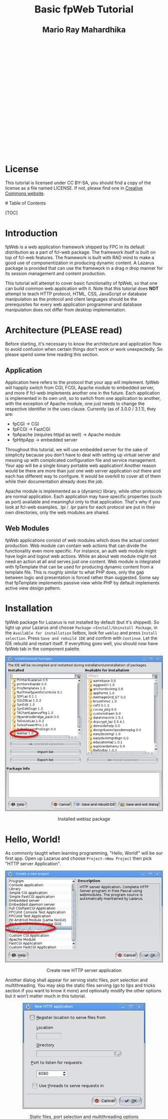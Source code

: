 <style type="text/css">
  th, td {
    align: center;
    vertical-align: middle;
    padding: 5px;
  }
</style>

<div style="text-align: center; padding: 350px 0">
<!-- Simulate H1 and H2 to avoid being inserted into TOC -->
<p style="font-size: 2.25em; font-weight: bold">Basic fpWeb Tutorial</p>
<p style="font-size: 1.75em; font-weight: bold">Mario Ray Mahardhika</p>
</div>

<div style="page-break-after: always;"></div>

# License

This tutorial is licensed under CC BY-SA, you should find a copy of the license as a file named LICENSE. If not, please find one in [Creative Commons website](https://creativecommons.org/licenses/by-sa/4.0/).

# Table of Contents

[TOC]

# Introduction

fpWeb is a web application framework shipped by FPC in its default distribution
as a part of fcl-web package. The framework itself is built on top of fcl-web
features. The framework is built with RAD mind to make a good use of
componentization in producing dynamic content. A Lazarus package is provided
that can use the framework in a drag n drop manner for its session management
and content production.

This tutorial will attempt to cover basic functionality of fpWeb, so that one
can build common web application with it. Note that this tutorial does **NOT**
attempt to teach HTTP protocol, HTML, CSS, JavaScript or database manipulation
as the protocol and client languages should be the prerequisites for every web
application programmer and database manipulation does not differ from desktop
implementation.

# Architecture (PLEASE read)

Before starting, it's necessary to know the architecture and application flow
to avoid confusion when certain things don't work or work unexpectedly. So
please spend some time reading this section.

## Application

Application here refers to the protocol that your app will implement. fpWeb will
happily switch from CGI, FCGI, Apache module to embedded server, and more if
fcl-web implements another one in the future. Each application is implemented in
its own unit, so to switch from one application to another, with the exception
of Apache module, one just needs to change the respective identifier in the uses
clause. Currently (as of 3.0.0 / 3.1.1), they are:

* fpCGI -> CGI
* fpFCGI -> FastCGI
* fpApache (requires httpd as well) -> Apache module
* fpHttpApp -> embedded server

Throughout this tutorial, we will use embedded server for the sake of simplicity
because you don't have to deal with setting up virtual server and messing up
with complicated configuration file and service management. Your app will be a
single binary portable web application! Another reason would be there are more
than just one web server application out there and each has different way to
configure. It would be overkill to cover all of them while their documentation
already does the job.

Apache module is implemented as a (dynamic) library, while other protocols are
normal application. Each application may have specific properties (such as port)
available and meaningful only to that application. That's why if you look at
fcl-web examples, .lpi / .lpr pairs for each protocol are put in their own
directories, only the web modules are shared.

## Web Modules

fpWeb applications consist of web modules which does the actual content
production. Web module can contain web actions that can divide the functionality
even more specific. For instance, an auth web module might have login and logout
web actions. While an about web module might not need an action at all and
serves just one content. Web module is integrated with fpTemplate that can be
used for producing dynamic content from a template file. This is roughly similar
to what PHP does, only the gap between logic and presentation is forced rather
than suggested. Some say that fpTemplate implements passive view while PHP by
default implements active view design pattern.

# Installation

fpWeb package for Lazarus is not installed by default (but it's shipped). So
light up your Lazarus and choose `Package->Install/Uninstall Package`, in the
`Available for installation` listbox, look for `weblaz` and press `Install
selection`. Press `Save and rebuild IDE` and confirm with `Continue`. Let the
IDE rebuild and restart itself. If everything goes well, you should now have
fpWeb tab in the component palette.

<center>
<img src="installweblaz.png" alt="Installed weblaz package" />
<p>Installed weblaz package</p>
</center>

# Hello, World!

As commonly taught when learning programming, "Hello, World!" will be our first
app. Open up Lazarus and choose `Project->New Project` then pick "HTTP server
Application".

<center>
<img src="weblazhttpappcreateproject.png" alt="Create new HTTP server application" />
<p>Create new HTTP server application</p>
</center>

Another dialog shall appear for serving static files, port selection and
multithreading. You may skip the static files serving (go to tips and tricks
section if you want to know it more) and optionally modify the other options but
it won't matter much in this tutorial.

<center>
<img src="weblazhttpappstaticfiles.png" alt="Static files, port selection and multithreading options" />
<p>Static files, port selection and multithreading options</p>
</center>

**IMPORTANT!**:

If you choose to use threads on *nix, don't forget to add `cthreads` as the
first unit in the .lpr's uses clause, otherwise a RTE 232 will be generated.
When running from console, a message:

> "This binary has no thread support compiled in.
> Recompile the application with a thread-driver in the program uses clause
> before other units using thread."

shall appear.

Since Jan 14, 2017 (or FPC 3.0.4), you may need to open the .lpr and add the
following line in the main body if it's not already there:

`Application.LegacyRouting := true;`

reason will be explained in chapter [Routing](#Routing).

Whatever you choose, pick "OK" and you'll be presented in the default one module
fpWeb app. Focus the module and move to object inspector. Feel free to rename
the module if you wish. Choose Events tab and click the button at the right of
the second column of the OnRequest row to create the event handler.

<center>
<img src="webmoduleonrequestobjectinspector.png" alt="Creating web module's OnRequest handler in the object inspector" />
<p>Creating web module's OnRequest handler in the object inspector</p>
</center>

You will be redirected to the source editor with the following code:

```pascal
procedure TFPWebModule1.DataModuleRequest(Sender: TObject; ARequest: TRequest;
  AResponse: TResponse; var Handled: Boolean);
begin
  |
end;
```

Fill in the event with:

```pascal
procedure TFPWebModule1.DataModuleRequest(Sender: TObject; ARequest: TRequest;
  AResponse: TResponse; var Handled: Boolean);
begin
  AResponse.Content := 'Hello, World!';
  Handled := true;
end;
```

Then run your app. Remember the port you select previously or simply open the
.lpr to see it. Open your browser and type:

`http://localhost:<your selected port>/`

You should see "Hello, World!" displayed. If it doesn't, check below:

The framework does a lot of exception handling and the IDE's debugger
might catch them and interrupts your app. It's OK to add most of the exceptions
to the ignore list so you can concentrate more on your app flow. Keep skipping
and continue until no more dialog appears and the browser shows the output.

`Handled := true` is the way we tell the framework that the request has been
handled. Not setting it (or setting it to *false*) will show error page instead.
For now, this doesn't affect the request flow yet, but it will be later on. So
keep it that way until the time comes to further make a good use of it.

# Reading GET & POST data

A dynamic content is likely to be triggered from user input, either through
forms, providing values in the URL, etc. Those data are sent along the request,
which is represented in the method as `ARequest` parameter of type `TRequest`.

## Reading GET

GET data is provided as `ARequest.QueryFields`, which is a `TStrings`
descendant. In short, whatever you usually do with TStrings, is applicable here
such as accessing the data in a map style through the `Values` property.

Reusing above code, replace the method body with:

```pascal
procedure TFPWebModule1.DataModuleRequest(Sender: TObject; ARequest: TRequest;
  AResponse: TResponse; var Handled: Boolean);
var
  LName: String;
begin
  LName := ARequest.QueryFields.Values['Name'];
  if LName = EmptyStr then
    with AResponse.Contents do begin
      Add('<form action="' + ARequest.URI + '" method="GET"');
      Add('<label for="name">Please tell me your name:</label>');
      Add('<input type="text" name="name" id="name" />');
      Add('<input type="submit" value="Send" />');
      Add('</form>');
    end
  else
    AResponse.Content := 'Hello, ' + LName + '!';
  Handled := true;
end;
```

`ARequest.URI` is just a convenience to refer to the current URI, so even when
you change your registered module or action name, this code stays the same.

Note that as in Pascal, referring to the data is done case insensitively.

Now you can try requesting /, which will display

> Please tell me your name

and /?name=&lt;write anything here, e.g.: Bob&gt;, which will display

> Hello, Bob!

## Reading POST

POST is actually doesn't differ much from GET, only differs in which property to
access. If GET is accessed through `ARequest.QueryFields`, POST is accessed
through `ARequest.ContentFields`. POST style of previous code is:

```pascal
procedure TFPWebModule1.DataModuleRequest(Sender: TObject; ARequest: TRequest;
  AResponse: TResponse; var Handled: Boolean);
var
  LName: String;
begin
  LName := ARequest.ContentFields.Values['Name'];
  if LName = EmptyStr then
    with AResponse.Contents do begin
      Add('<form action="' + ARequest.URI + '" method="POST"');
      Add('<label for="name">Please tell me your name:</label>');
      Add('<input type="text" name="name" id="name" />');
      Add('<input type="submit" value="Send" />');
      Add('</form>');
    end
  else
    AResponse.Content := 'Hello, ' + LName + '!';
  Handled := true;
end;
```

## Reading File Uploads

One exception is for reading `multipart/form-data` fields, i.e. files. That one
is available in `ARequest.Files` as a `TUploadedFiles` instance, which is a
`TCollection` descendant. The following is TUploadedFiles public interface which
you can use to access the files:

```pascal
TUploadedFiles = Class(TCollection)
...
public
  Function First : TUploadedFile;
  Function Last : TUploadedFile;
  Function IndexOfFile(AName : String) : Integer;
  Function FileByName(AName : String) : TUploadedFile;
  Function FindFile(AName : String) : TUploadedFile;
  Property Files[Index : Integer] : TUploadedFile read GetFile Write SetFile; default;
end;
```

Each `TUploadedFile` itself has several properties:

```pascal
TUploadedFile = Class(TCollectionItem)
...
Public
  Destructor Destroy; override;
  Property FieldName : String Read FFieldName Write FFieldName;
  Property FileName : String Read FFileName Write FFileName;
  Property Stream : TStream Read GetStream;
  Property Size : Int64 Read FSize Write FSize;
  Property ContentType : String Read FContentType Write FContentType;
  Property Disposition : String Read FDisposition Write FDisposition;
  Property LocalFileName : String Read FLocalFileName Write FLocalFileName;
  Property Description : String Read FDescription Write FDescription;
end;
```

They should be descriptive enough, with the exception of `FileName` and
`LocalFileName`. `FileName` is the original file **name** as uploaded from
client, `LocalFileName` is the file **path** in the server where the file is
temporarily stored. Note the difference in bold terms above.

Again, reusing the same request handler:

```pascal
procedure TFPWebModule1.DataModuleRequest(Sender: TObject; ARequest: TRequest;
  AResponse: TResponse; var Handled: Boolean);
var
  n: Integer;
  f: TUploadedFile;
  i: Integer;
begin
  n := ARequest.Files.Count;
  if n = 0 then
    with AResponse.Contents do begin
      Add('<form id="form" action="' + ARequest.URI + '" method="POST" enctype="multipart/form-data">');
      Add('<label for="name">Drag n drop or click to add file:</label>');
      Add('<input type="file" name="input" />');
      Add('<input type="submit" value="Send" />');
      Add('</form>');
    end
  else begin
    f := ARequest.Files[0];
    AResponse.Contents.LoadFromStream(f.Stream);
  end;
  Handled := true;
end;
```

drag n drop a file (preferably text, as it's will be rendered as text) to the
input file field (or click the respective button) then click Send button. The
file content should be displayed.

# Cookies

## Setting

Cookies are browser responsibility to save and keep, therefore server need to
send it as part of the response in order to set one. `AResponse.Cookies`
contains a list of cookies to be sent. It's a descendant of `TCollection`,
respectively the contained `TCookie` is a descendant of `TCollectionItem`.
Therefore, you can use `TCollection` way of managing items to manipulate it.

Here's an example:

```pascal
procedure TFPWebModule1.DataModuleRequest(Sender: TObject; ARequest: TRequest;
  AResponse: TResponse; var Handled: Boolean);
var
  C: TCookie;
begin
  C := AResponse.Cookies.Add;
  C.Name := 'mycookie';
  C.Value := 'somevalue';
  Handled := true;
end;
```

You won't see any output in your browser. But if you use some kind of developer
tools (Chrome has one built-in), you can see the response header:

<center>
<img src="setcookie.png" alt="Set-Cookie response header" />
<p>Set-Cookie response header in Chrome's developer tools</p>
</center>

Note that cookie has attributes, so Name and Value is not the only two you can
set. Browse TCookie interface to see what properties are supported.

## Getting

Once you give `Set-Cookie` header above, subsequent request to your site will
contain additional header containing the value you ask to set previously:

<center>
<img src="getcookie.png" alt="Cookie request header" />
<p>Cookie request header in Chrome's developer tools</p>
</center>

Fortunately, the way to read it is no different from GET & POST data. The
related property is `ARequest.CookieFields`. To read previously set cookie:

```pascal
procedure TFPWebModule1.DataModuleRequest(Sender: TObject; ARequest: TRequest;
  AResponse: TResponse; var Handled: Boolean);
begin
  AResponse.Contents.Add('<p>Cookie get: ' + ARequest.CookieFields.Values['mycookie'] + '</p>');
  Handled := true;
end;
```

# Sessions

TFPWebModule is a descendant of TSessionHTTPModule, so it has session management
capability. Session is module based, so each module may choose to use or not to
use session management.

Session is implemented in abstract manner. By default, no implementation is
provided. One sample implementation using .ini files is given in `iniwebsession`
unit. You must have this unit in your project or implement one for session
management to work. If you decide to implement one, basically you need to extend
and implement abstract methods in `TCustomSession` and `TSessionFactory`
classes.

## Activating

To activate session management, set `CreateSession` property to true. Session
will be started prior to request handling. In case of a new session,
`OnNewSession` will be called. Initialize your session variables here.

## Session Variables Manipulation

Session variables are provided as `Session.Variables`. This is a string to
string map like structure, so you can read / write it like:

```pascal
Session.Variables['myvar'] := myvar; // write
...
myvar := Session.Variables['myvar']; // read
```

Setting a variable to empty string does **not** remove it. If you really want to
remove a variable, call `Session.RemoveVariable` instead.

## Terminating

Call `Session.Terminate` whenever you want to terminate a session (e.g.: user
logout). Session will also automatically expire if the next request comes after
`Session.TimeOutMinutes` since last request. When session terminates,
`OnSessionExpired` will be called. Do whatever cleanup you need there.

# Routing

Since FPC 3.0.4, a new routing mechanism has been implemented. Instead of
maintaining backward compatibility, it is decided that the new routing will be
the default. Thus, any old code (or new code depending on old routing) must
be ported by adding:

`Application.LegacyRouting := true;`

in the .lpr.

## Old Mechanism

### Using Multiple Modules

You can have multiple modules in your app. Click "File" menu, then click
"New...". A dialog shall appear, select "Web Module" from the treeview.

<center>
<img src="newwebmodule.png" alt="Add new web module" />
<p>Add new web module</p>
</center>

then click OK.

With multiple modules exist in your app, you can no longer request just with /.
The framework will not be able to magically select which module must serve the
response, so there are two ways to state which module you'd like to call:

1. /&lt;module name&gt;
2. /?module=&lt;module name&gt;

In the 2nd format, you can change "module" (which is the default value) to
whatever valid query string key by modifying `Application.ModuleVariable`.

### Using Actions

So far, we've only used web modules with single request handler. This doesn't
scale much as your web app gets more and more complex. Moreover, some features
might have shared properties and be better logically grouped, e.g.:

* Account module
    * Login action
    * Logout action
    * Register action

* Product module
    * Create action
    * Update action
    * Delete action
    * Details action

#### Request Handling Flow

Before using action, it is important to know fpWeb request handling flow.
Failing to do so might render your action useless because it's always your data
module that handles the request. How could that be? Going back a few chapters,
remember the `Handled := true` that we always did before? Now this is where
`Handled` parameter comes into play.

**Every** requests will go through module's OnRequest first, regardless the
requested action. Only if it does **not** set `Handled` to true, web action's
OnRequest is executed.

In general, the request flow is:

<center>
<img src="fpwebrequestflow.png" alt="fpWeb request flow" />
<p>fpWeb request flow</p>
</center>

Notice the "Our Concern" box, that's what we're going to put our attention at.

#### Add Actions to Web Modules

To add an action, select the web module then go to object inspector. In the
properties tab, select `Actions` and click the button on the second column.

<center>
<img src="manageactionsobjectinspector.png" alt="Manage actions button in object inspector" />
<p>Manage actions button in object inspector</p>
</center>

A popup window shall appear where you can add, delete and reorder actions.

<center>
<img src="manageactionspopupwindow.png" alt="Manage actions popup window" />
<p>Manage actions button in popup window</p>
</center>

Press Add, a new action shall appear in the list. Select it then go to object
inspector. It will currently show properties and events of that newly created
action. Rename the `Name` property (this will be the name you write in the URL,
so give it a short, simple but descriptive name) as you wish, I will choose
"Hello".  Move on to events tab, do the same as OnRequest for module, click
button on the right of OnRequest row to create the request handler.

<center>
<img src="webactiononrequestobjectinspector.png" alt="Creating web action's OnRequest handler in the object inspector" />
<p>Creating web action's OnRequest handler in the object inspector</p>
</center>

You will be presented in the same OnRequest interface, but this one handles web
action instead of web module. Whatever you can do in web module's OnRequest can
be done here as well. Copy the method body from the "Hello, World!" section.

Remember to remove `Handled := true` from the previous web module's OnRequest
body (or remove the event completely) for the action to take care of the request
handling.

Run your project, and fire up your browser. Now, since the request handling is
delegated to web action, you can no longer just request /, but you need
/&lt;action name&gt; or &lt;Module's ActionVar property&gt;=&lt;action name&gt;.
Note that &lt;Module's ActionVar property&gt; has a default value of empty
string, unlike `Application.ModuleVariable` which has "module" as the default
value. So, by default, you can only use the /&lt;action name&gt; form.

If you have multiple modules, then you have a variety of options:

1. /&lt;module name&gt;/&lt;action name&gt;
2. /&lt;module name&gt;?action=&lt;action name&gt;
3. /&lt;action name&gt;?module=&lt;module name&gt;
4. /?module=&lt;module name&gt;&action=&lt;action name&gt;

Note that as soon as a module have at least one action, /&lt;module or action
name&gt; alone will by default map to /&lt;action name&gt;. To change the
behavior such that it maps to /&lt;module name&gt; by default, set
`Application.PreferModuleName` to `true`. In case of multiple modules, if no
module name given, then the default module will handle the given action. To
change the behavior such that module name must be explicitly given, set
`Application.AllowDefaultModule` to `false`.

The following tables summarize what will happen based on the two properties:
<br />
<table border="1">
  <tr>
    <th colspan="2" rowspan="2">/&lt;module or action name&gt;</th>
    <th colspan="2">Application.PreferModuleName</th>
  </tr>
  <tr>
    <td>true</td>
    <td>false</td>
  </tr>
  <tr>
    <th rowspan="2">Application.AllowDefaultModule</th>
    <td>true</td>
    <td>/&lt;module name&gt;</td>
    <td>/&lt;default module&gt;/&lt;action name&gt;</td>
  </tr>
  <tr>
    <td>false</td>
    <td>/&lt;module name&gt;</td>
    <td>ERROR</td>
  </tr>
</table>

#### Default Action

Remember the previous diagram, the "Delegate request handling to actions" is
actually not so simple, but if we expand that diagram, the image will be too big
to fit. So, here's the diagram of that part:

<center>
<img src="delegaterequesthandlingtoactions.png" alt="Request delegation to action flow" />
<p>Request delegation to action flow</p>
</center>

Two important things from the flow: `DefActionWhenUnknown` and a default action.
The former is a web module's property while the latter corresponds to `Default`
property of an action. In the latter case, in case there are more than two
actions having `Default` property set to true, the the action order (as how it's
shown in the manage actions popup window) will be considered to decide which is
the default action. The two properties forms what the application should do if
no matching action found for a given request.

The following tables summarize what will happen based on the two properties:
<br />
<table border="1">
  <tr>
    <th colspan="2" rowspan="2" align="center" valign="center">Request with<br />invalid action name</th>
    <th colspan="2" align="center" valign="center">DefActionWhenUnknown</th>
  </tr>
  <tr>
    <td>true</td>
    <td>false</td>
  </tr>
  <tr>
    <th rowspan="2" align="center" valign="center">Action.Default</th>
    <td>true</td>
    <td>Request handled by<br />default action</td>
    <td>Error: No action found for<br />action: &lt;action name&gt;</td>
  </tr>
  <tr>
    <td>false</td>
    <td>Error: Invalid action name<br />and no default action</td>
    <td>Error: No action found for<br />action: &lt;action name&gt;</td>
  </tr>
</table>
<br />
<table border="1">
  <tr>
    <th colspan="2" rowspan="2" align="center" valign="center">Request without<br />action name, i.e.: /</th>
    <th colspan="2" align="center" valign="center">DefActionWhenUnknown</th>
  </tr>
  <tr>
    <td>true</td>
    <td>false</td>
  </tr>
  <tr>
    <th rowspan="2" align="center" valign="center">Action.Default</th>
    <td>true</td>
    <td>Request handled by<br />default action</td>
    <td>Request handled by<br />default action</td>
  </tr>
  <tr>
    <td>false</td>
    <td>Error: No action name and no default action</td>
    <td>Error: No action name and no default action</td>
  </tr>
</table>

In case of error response above, a stack trace shall follow, complete with line
number information if you build your app with -gl. We'll see later on how to
create custom handler for this (stacktrace are no good for production). But for
now, make sure you understand the concept of web module and web action,
especially the request flow. Play around until you think you're ready for next
section.

## New Mechanism

The new mechanism is extremely flexible and works even without data modules
(old mechanism only works with data modules).

A dedicated unit for this routing is provided as `httproute` (add this to uses clause
of program / unit where you want to register routes). The unit contains a function
`HTTPRouter` that will return singleton object responsible for application's route
management and has `RegisterRoute` method to register your route.

### Route Syntax

The first parameter of `HTTPRouter.RegisterRoute` is the route that will be matched
against incoming request. It can be as simple as `*` above, which means 0 or more paths
or simply any paths, up to as complex as `/api/v1/:resource/*` which means `REQUEST_URI`
header should start with `/api/v1/` followed by something else that will be bound to
variable named `resource` and finally ended with 0 or more paths. It will match:

* `/api/v1/products`
* `/api/v1/products/1`
* `/api/v1/products/1/clone`
* `/api/v1/products/something/else/that/is/really/long/and/silly`

but not:

* `/api/v1`
* `/excuse/me/api/v1/products`

Basically there are only 3 special characters:

* `*` denoting 0 or more paths
* `:param` denoting a part
* `/` denoting part separator

your route will be composed of these 3 characters, plus everything else that made up a route. 

### Registering a Route

The 2nd, 3rd or 4th parameter (depending on whether you want to handle specific HTTP
method and/or pass additional data to it) of `HTTPRouter.RegisterRoute` is overloaded
with several possibilities:

- Callback procedure
  ```pascal
  TRouteCallback = Procedure(ARequest: TRequest; AResponse);
  ```

- Callback event
  ```pascal
  TRouteEvent = Procedure(ARequest: TRequest; AResponse) of object;
  ```

- Object satisfying a (CORBA) interface

  ```pascal
  IRouteInterface = Interface ['{10115353-10BA-4B00-FDA5-80B69AC4CAD0}']
    Procedure HandleRequest(ARequest : TRequest; AResponse : TResponse);
  end;
  ```

- Object extending abstract router class

  ```pascal
  TRouteObject = Class(TObject,IRouteInterface)
  Public
    Procedure HandleRequest(ARequest : TRequest; AResponse : TResponse); virtual; abstract;
  end;

  TRouteObjectClass = Class of TRouteObject;
  ```


By default, if 2nd parameter is not a `TRouteMethod`, then all HTTP methods will match.
Use one of `rmUnknown,rmAll,rmGet,rmPost,rmPut,rmDelete,rmOptions,rmHead, rmTrace`
to match only a specific HTTP method.

Registration order matters. If there are two or more routes matching the current request,
the earlier registered one will handle it.

In this new mechanism, standalone Hello, World! program can be as simple as:

```pascal
uses
  fphttpapp, httpdefs, httproute;

procedure DoHello(ARequest:TRequest; AResponse : TResponse);
begin
   AResponse.Content:='<html><body><h1>Hello,World!</h1></body></html>'
end;

begin
   HTTPRouter.RegisterRoute('*',@DoHello);
   Application.Port := 9000;
   Application.Initialize;
   Application.Run;
end.

```

# Using Templates

fpWeb has integrated support for FPTemplate, Free Pascal's generic templating
engine. It doesn't have to be used from web application context, but with
integrated support things will be easier a bit. At least the memory management
can be ignored as the module will take care of it.

There are two levels where one can use templates at: action and module. The full
RAD support is incomplete, so you need to go down to hand coding at some points.

There are two modes of operation: non-parameterized and parameterized. The
active mode is controlled by `AllowTagParams` property, which should be obvious
enough what value refers to what mode.

Template string can be given from a file through `FileName` property or a direct
string through `Template` property. Template.Template, I know it sounds weird :)
If both are filled then `FileName` will take precedence.

The two properties: `StartDelimiter` and `EndDelimiter` define how the engine
should recognize a template tag. For instance, if you have:

* StartDelimiter = '{+'
* EndDelimiter   = '+}'

then a string '{+title+}' defines a template tag named 'title'. Note that spaces
are significant, so '{+ title +}' defines a template tag named ' title ' instead
of just 'title'.

Special for parameterized mode, additional three properties:
`ParamStartDelimiter`, `ParamEndDelimiter` and `ParamValueSeparator` defines how
the engine should recognize a template tag parameter. For instance, if you have:

* ParamStartDelimiter = '[-'
* ParamEndDelimiter   = '-]'
* ParamValueSeparator = '='

then a string '{+data [-p=v-] [-a=b-] +}' defines a template tag named 'data'
with parameter 'p' of value 'v' and parameter 'a' of value 'b'. This can be used
to pass template level parameter such as expected date format, header-row-footer
for customizable output presentation, name of file, etc. you decide.

As a consequence of different way of operation, the core event where the
template works is different, too. Non-parameterized will use `OnGetParam` while
the parameterized will use `OnReplaceTag`. The two has of course different
interface:

```pascal
Type
  // OnGetParam: for simple template tag support only (ex: {Name})
  TGetParamEvent = Procedure(
    Sender : TObject;
    Const ParamName : String;
    Out AValue : String
  ) Of Object;
  // OnReplaceTag: for tags with parameters support
  TReplaceTagEvent = Procedure(
    Sender : TObject;
    Const TagString : String;
    TagParams:TStringList;
    Out ReplaceText : String
  ) Of Object;
```

In `OnGetParam`, you check for `ParamName`, then assign `AValue` accordingly.
i.e., if you want tag 'title' to be replaced by 'My App', then fill in the
method with:

```pascal
// use Trim() if you want the spaces around tag to be insignificant
case Trim(ParamName) of
  'title': AValue := 'My App';
  else     AValue := 'UNKNOWN';
end;
```

In `OnReplaceTag`, you check for `TagString` and optionally `TagParams`, then
assign `ReplaceText` accordingly. i.e., if you want tag 'datetime' to be
replaced by current time with parameter 'datetimeformat' to specify how the date
and time should be formatted, then fill in the method like this:

```pascal
// use Trim() if you want the spaces around tag to be insignificant
case Trim(TagString) of
  'datetime': AValue := FormatDateTime(TagParams.Values['datetimeformat'],Now);
  else        AValue := 'UNKNOWN';
end;
```

## At Action Level

Create/select an action, then go to object inspector. You will see a
subcomponent property named `Template`. This template is a normal `TFPTemplate`
instance. Expand it and fill in the properties as explained above. Now go to
Events tab, again expand `Template`, you will see the two events. Fill the one
based on your value of `AllowTagParams` property.

NOTE:
If your Lazarus cannot autocomplete the event, try writing the name manually in
the edit box then click the ... button. This is a bug in present Lazarus which
may be fixed in the future.

At this level, template with a content is not automatically set as request
handler. It might change in the future, but let's deal with its current state.
Fill in `OnRequest` event of the action, then fill it with:

```pascal
with Actions.CurrentAction as TFPWebAction do begin
  AResponse.Content := Template.GetContent;
end;
Handled := true;
```

The cast is required since `CurrentAction` is of type `TCustomWebAction` instead
of `TFPWebAction`. Without it, we can't access the `Template` property.

## At Module Level

At module level, you currently have to do it by hand coding since no RAD support
is implemented. The linked property is `ModuleTemplate`. This is however not a
regular `TFPTemplate` instance, but special `TFPWebTemplate` class that's a
descendant of it.

The idea here is to have module provide a layout while the actions provide
content, with the ability to provide additional variables. It's therefore a good
idea to keep `AllowTagParams` as is and assign `OnGetParam` event **of the
module** only. Do NOT assign `OnGetParam` of `ModuleTemplate` as it will
**never** be called.

A template tag named 'content' will be replaced automatically by what content
produced by action, everything else is either replaced from internal template
variables or from `OnGetParam`.

## Using Separated Template

Despite the somewhat incomplete integration, nothing stops you from using
fpTemplate (or any other templating solutions) manually, outside from the
integrated support. This could even be better in some cases since it's modular.

# Tips and Tricks

## Returning Different HTTP Response Code

By default, fpWeb will return HTTP 200 OK to indicate successful request
handling. This surely is not always the case, as user input might not be as what
we expected. To do so, set `AResponse.Code` in your request handler to the code
you want to return.

## Redirect Request to Different URL

A common flow after a successful login is to redirect user to his account page.
This can be done by calling `AResponse.SendRedirect` in your request handler,
supplying the URL to redirect request to.

## Serving Static Files (Embedded Web Server)

Remember the dialog in the Hello, World! section after you select HTTP server
Application? If you tick "Register location to serve files from" you can fill
"Location" (the URI segment, must not contain any slashes) and "Directory"
(physical directory in your computer, must exist at runtime) and the wizard will
simply add:

```pascal
RegisterFileLocation('<Location>','<Directory>');
```

to the beginning of your .lpr. You can actually do this by hand anytime and also
register multiple times for different locations / directories. After this you
can request `/<Location>/<any filename under Directory>` and it will be served
automatically. Note that the mimetype of the file is determined by fpmimetypes.
Call `MimeTypes.LoadFromFile` with your mime.types file in order to give correct
mimetype based on its extension. Otherwise, the file will always be served as
`application/octet-stream` which means the browser will download it instead of
interpreting it (especially important for JavaScript and CSS files).

## Centralize Management of Configuration and Modules

By default, the program file (.lpr) is the one that contains protocol unit. This
limits the ability to use `Application` object from other contexts such as from
web modules. Fortunately, it's not difficult to refactor to have what we want.
We remove `RegisterHTTPModule` calls from web modules' units and left out the
.lpr to empty main block with single unit identifier in the uses clause, we name
it: brokers. The unit contains:

```pascal
unit Brokers;

{$mode objfpc}{$H+}

interface

{ $define cgi}
{ $define fcgi}
{$define httpapp}

uses
  CustWeb;

function GetApp: TCustomWebApplication; inline;

implementation

uses
  {$ifdef cgi}
  fpcgi
  {$endif}
  {$ifdef fcgi}
  fpfcgi
  {$endif}
  {$ifdef httpapp}
  fphttpapp
  {$endif}
  ,webmodule1
  ,webmodule2
  ;

function GetApp: TCustomWebApplication;
begin
  Result := Application;
end;

initialization
  RegisterHTTPModule('wm1', TWebModule1);
  RegisterHTTPModule('wm2', TWebModule2);
  {$ifndef cgi}
  Application.Port := 2015;
  {$endif}
  Application.Initialize;
  Application.Run;

end.
```

This way, we can control over web module registration and also provide an API
to get `Application` object (casted as `TCustomWebApplication`), while still
easily switch between protocol implementations, in a single place.

## Terminating Gracefully (FastCGI / Embedded Web Server)

Instead of Ctrl+C-ing your app, there is a way for your app to terminate
gracefully, doing whatever cleanup it needs, by calling `Application.Terminate`.
You might need to use previous trick to easily access the `Application` object.
A common implementation is to provide a specific password protected module /
action that calls the `Terminate` method. You may choose whatever way you want,
though.

## Custom Exception Handler

To override the default exception handler, which prints stacktrace whenever an
exception is raised (i.e.: on HTTP 404 or 500), and thus not good for
production, you must assign `Application.OnShowRequestException`. This is a
method so you will need to provide an object that implements the method and
assign it by using the object. i.e.: if you have `MyExceptionHandler` as an
object of `TMyExceptionHandler` which has `MyShowRequestException` method, you
can assign it by:

```pascal
Application.OnShowRequestException := @MyExceptionHandler.MyShowRequestException;
```

don't forget to `.Create` `MyExceptionHandler` BEFORE assigning above or you
will get an `EAccessViolation`!

## Pure Hand Coding (No Form Designer Required)

It's not a must to use Lazarus' form designer to write an fpWeb application. You
can use pure hand coding technique to write it. The secret lies in the 3rd
parameter of `RegisterHTTPModule`: `SkipStreaming`. When this parameter is set
to true, fpWeb will not search for .lfm resource. Therefore everything must be
manually handled: property settings, event handlers, action registration, etc.

Note that it's logical to do what's usually done through object inspector in an
overriden constructor. Inside it, call the inherited constructor supplying both
AOwner and CreateMode as parameters. After that you can set properties, assign
event handlers, etc. Example:

```pascal
type
  THelloWorldModule = class(TFPWebModule)
    constructor CreateNew(AOwner: TComponent; CreateMode: Integer); override;
    procedure Request(Sender: TObject; ARequest: TRequest;
      AResponse: TResponse; var Handled: Boolean);
  end;

constructor THelloWorldModule.CreateNew(AOwner: TComponent; CreateMode: Integer
  );
begin
  inherited CreateNew(AOwner,CreateMode);
  OnRequest := @Request;
end;

procedure THelloWorldModule.Request(Sender: TObject; ARequest: TRequest;
  AResponse: TResponse; var Handled: Boolean);
begin
  AResponse.Content := 'Hello, World!';
  Handled := true;
end;
```
